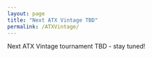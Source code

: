 ```yaml
---
layout: page
title: "Next ATX Vintage TBD"
permalink: /ATXVintage/
---
```


Next ATX Vintage tournament TBD - stay tuned!
